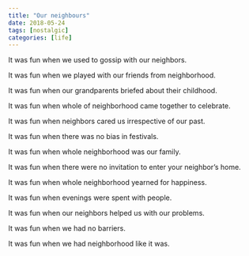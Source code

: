 ```yaml
---
title: "Our neighbours"
date: 2018-05-24
tags: [nostalgic]
categories: [life]
---
```

It was fun when we used to gossip with our neighbors.

It was fun when we played with our friends from neighborhood.

It was fun when our grandparents briefed about their childhood.

It was fun when whole of neighborhood came together to celebrate.

It was fun when neighbors cared us irrespective of our past.

It was fun when there was no bias in festivals.

It was fun when whole neighborhood was our family.

It was fun when there were no invitation to enter your neighbor’s home.

It was fun when whole neighborhood yearned for happiness.

It was fun when evenings were spent with people.

It was fun when our neighbors helped us with our problems.

It was fun when we had no barriers.

It was fun when we had neighborhood like it was.